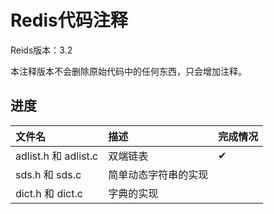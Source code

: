 # Redis代码注释

Reids版本：3.2

本注释版本不会删除原始代码中的任何东西，只会增加注释。

## 进度

|  文件名  | 描述    | 完成情况
|:------------------|:------------------|:------------------
| adlist.h 和 adlist.c  | 双端链表 | ✔
| sds.h 和 sds.c | 简单动态字符串的实现 | 
| dict.h 和 dict.c | 字典的实现 | 